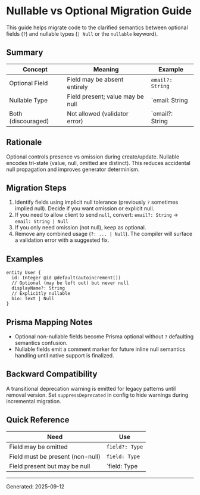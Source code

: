 # Nullable vs Optional Migration Guide

This guide helps migrate code to the clarified semantics between optional fields (`?`) and nullable types (`| Null` or the `nullable` keyword).

## Summary

| Concept | Meaning | Example |
|---------|---------|---------|
| Optional Field | Field may be absent entirely | `email?: String` |
| Nullable Type | Field present; value may be null | `email: String | Null` |
| Both (discouraged) | Not allowed (validator error) | `email?: String | Null` |

## Rationale
Optional controls presence vs omission during create/update. Nullable encodes tri-state (value, null, omitted are distinct). This reduces accidental null propagation and improves generator determinism.

## Migration Steps
1. Identify fields using implicit null tolerance (previously `?` sometimes implied null). Decide if you want omission or explicit null.
2. If you need to allow client to send `null`, convert:
   `email?: String` -> `email: String | Null`
3. If you only need omission (not null), keep as optional.
4. Remove any combined usage (`?: ... | Null`). The compiler will surface a validation error with a suggested fix.

## Examples
```locus
entity User {
  id: Integer @id @default(autoincrement())
  // Optional (may be left out) but never null
  displayName?: String
  // Explicitly nullable
  bio: Text | Null
}
```

## Prisma Mapping Notes
- Optional non-nullable fields become Prisma optional without `?` defaulting semantics confusion.
- Nullable fields emit a comment marker for future inline null semantics handling until native support is finalized.

## Backward Compatibility
A transitional deprecation warning is emitted for legacy patterns until removal version. Set `suppressDeprecated` in config to hide warnings during incremental migration.

## Quick Reference
| Need | Use |
|------|-----|
| Field may be omitted | `field?: Type` |
| Field must be present (non-null) | `field: Type` |
| Field present but may be null | `field: Type | Null` |

---
Generated: 2025-09-12
